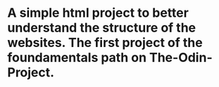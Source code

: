 #  A simple html project to better understand the structure of the websites. The first project of the foundamentals path on The-Odin-Project.